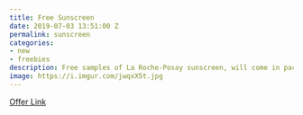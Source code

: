 ```yaml
---
title: Free Sunscreen
date: 2019-07-03 13:51:00 Z
permalink: sunscreen
categories:
- new
- freebies
description: Free samples of La Roche-Posay sunscreen, will come in packets by mail
image: https://i.imgur.com/jwqxX5t.jpg
---
```


[Offer Link](https://www.laroche-posay.us/anthelios-clear-skin-sample-sign-up.html)